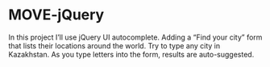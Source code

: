 # MOVE-jQuery
In this project I’ll use jQuery UI autocomplete. Adding a “Find your city” form that lists their locations around the world.  Try to type any city in Kazakhstan. As you type letters into the form, results are auto-suggested.
